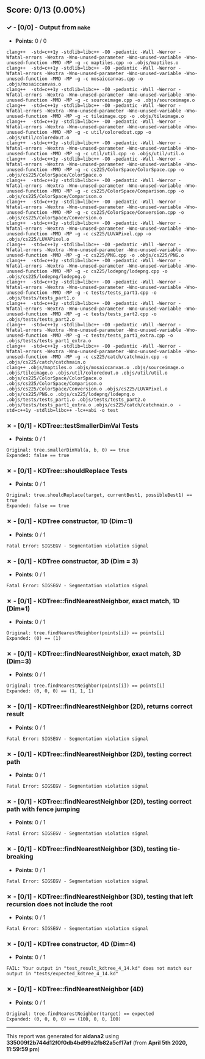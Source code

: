 


## Score: 0/13 (0.00%)


### ✓ - [0/0] - Output from `make`

- **Points**: 0 / 0


```
clang++  -std=c++1y -stdlib=libc++ -O0 -pedantic -Wall -Werror -Wfatal-errors -Wextra -Wno-unused-parameter -Wno-unused-variable -Wno-unused-function -MMD -MP -g -c maptiles.cpp -o .objs/maptiles.o
clang++  -std=c++1y -stdlib=libc++ -O0 -pedantic -Wall -Werror -Wfatal-errors -Wextra -Wno-unused-parameter -Wno-unused-variable -Wno-unused-function -MMD -MP -g -c mosaiccanvas.cpp -o .objs/mosaiccanvas.o
clang++  -std=c++1y -stdlib=libc++ -O0 -pedantic -Wall -Werror -Wfatal-errors -Wextra -Wno-unused-parameter -Wno-unused-variable -Wno-unused-function -MMD -MP -g -c sourceimage.cpp -o .objs/sourceimage.o
clang++  -std=c++1y -stdlib=libc++ -O0 -pedantic -Wall -Werror -Wfatal-errors -Wextra -Wno-unused-parameter -Wno-unused-variable -Wno-unused-function -MMD -MP -g -c tileimage.cpp -o .objs/tileimage.o
clang++  -std=c++1y -stdlib=libc++ -O0 -pedantic -Wall -Werror -Wfatal-errors -Wextra -Wno-unused-parameter -Wno-unused-variable -Wno-unused-function -MMD -MP -g -c util/coloredout.cpp -o .objs/util/coloredout.o
clang++  -std=c++1y -stdlib=libc++ -O0 -pedantic -Wall -Werror -Wfatal-errors -Wextra -Wno-unused-parameter -Wno-unused-variable -Wno-unused-function -MMD -MP -g -c util/util.cpp -o .objs/util/util.o
clang++  -std=c++1y -stdlib=libc++ -O0 -pedantic -Wall -Werror -Wfatal-errors -Wextra -Wno-unused-parameter -Wno-unused-variable -Wno-unused-function -MMD -MP -g -c cs225/ColorSpace/ColorSpace.cpp -o .objs/cs225/ColorSpace/ColorSpace.o
clang++  -std=c++1y -stdlib=libc++ -O0 -pedantic -Wall -Werror -Wfatal-errors -Wextra -Wno-unused-parameter -Wno-unused-variable -Wno-unused-function -MMD -MP -g -c cs225/ColorSpace/Comparison.cpp -o .objs/cs225/ColorSpace/Comparison.o
clang++  -std=c++1y -stdlib=libc++ -O0 -pedantic -Wall -Werror -Wfatal-errors -Wextra -Wno-unused-parameter -Wno-unused-variable -Wno-unused-function -MMD -MP -g -c cs225/ColorSpace/Conversion.cpp -o .objs/cs225/ColorSpace/Conversion.o
clang++  -std=c++1y -stdlib=libc++ -O0 -pedantic -Wall -Werror -Wfatal-errors -Wextra -Wno-unused-parameter -Wno-unused-variable -Wno-unused-function -MMD -MP -g -c cs225/LUVAPixel.cpp -o .objs/cs225/LUVAPixel.o
clang++  -std=c++1y -stdlib=libc++ -O0 -pedantic -Wall -Werror -Wfatal-errors -Wextra -Wno-unused-parameter -Wno-unused-variable -Wno-unused-function -MMD -MP -g -c cs225/PNG.cpp -o .objs/cs225/PNG.o
clang++  -std=c++1y -stdlib=libc++ -O0 -pedantic -Wall -Werror -Wfatal-errors -Wextra -Wno-unused-parameter -Wno-unused-variable -Wno-unused-function -MMD -MP -g -c cs225/lodepng/lodepng.cpp -o .objs/cs225/lodepng/lodepng.o
clang++  -std=c++1y -stdlib=libc++ -O0 -pedantic -Wall -Werror -Wfatal-errors -Wextra -Wno-unused-parameter -Wno-unused-variable -Wno-unused-function -MMD -MP -g -c tests/tests_part1.cpp -o .objs/tests/tests_part1.o
clang++  -std=c++1y -stdlib=libc++ -O0 -pedantic -Wall -Werror -Wfatal-errors -Wextra -Wno-unused-parameter -Wno-unused-variable -Wno-unused-function -MMD -MP -g -c tests/tests_part2.cpp -o .objs/tests/tests_part2.o
clang++  -std=c++1y -stdlib=libc++ -O0 -pedantic -Wall -Werror -Wfatal-errors -Wextra -Wno-unused-parameter -Wno-unused-variable -Wno-unused-function -MMD -MP -g -c tests/tests_part1_extra.cpp -o .objs/tests/tests_part1_extra.o
clang++  -std=c++1y -stdlib=libc++ -O0 -pedantic -Wall -Werror -Wfatal-errors -Wextra -Wno-unused-parameter -Wno-unused-variable -Wno-unused-function -MMD -MP -g -c cs225/catch/catchmain.cpp -o .objs/cs225/catch/catchmain.o
clang++ .objs/maptiles.o .objs/mosaiccanvas.o .objs/sourceimage.o .objs/tileimage.o .objs/util/coloredout.o .objs/util/util.o .objs/cs225/ColorSpace/ColorSpace.o .objs/cs225/ColorSpace/Comparison.o .objs/cs225/ColorSpace/Conversion.o .objs/cs225/LUVAPixel.o .objs/cs225/PNG.o .objs/cs225/lodepng/lodepng.o .objs/tests/tests_part1.o .objs/tests/tests_part2.o .objs/tests/tests_part1_extra.o .objs/cs225/catch/catchmain.o  -std=c++1y -stdlib=libc++ -lc++abi -o test

```


### ✗ - [0/1] - KDTree::testSmallerDimVal Tests

- **Points**: 0 / 1


```
Original: tree.smallerDimVal(a, b, 0) == true
Expanded: false == true
```


### ✗ - [0/1] - KDTree::shouldReplace Tests

- **Points**: 0 / 1


```
Original: tree.shouldReplace(target, currentBest1, possibleBest1) == true
Expanded: false == true
```


### ✗ - [0/1] - KDTree constructor\, 1D (Dim=1)

- **Points**: 0 / 1


```
Fatal Error: SIGSEGV - Segmentation violation signal
```


### ✗ - [0/1] - KDTree constructor\, 3D (Dim = 3)

- **Points**: 0 / 1


```
Fatal Error: SIGSEGV - Segmentation violation signal
```


### ✗ - [0/1] - KDTree::findNearestNeighbor\, exact match\, 1D (Dim=1)

- **Points**: 0 / 1


```
Original: tree.findNearestNeighbor(points[i]) == points[i]
Expanded: (0) == (1)
```


### ✗ - [0/1] - KDTree::findNearestNeighbor\, exact match\, 3D (Dim=3)

- **Points**: 0 / 1


```
Original: tree.findNearestNeighbor(points[i]) == points[i]
Expanded: (0, 0, 0) == (1, 1, 1)
```


### ✗ - [0/1] - KDTree::findNearestNeighbor (2D)\, returns correct result

- **Points**: 0 / 1


```
Fatal Error: SIGSEGV - Segmentation violation signal
```


### ✗ - [0/1] - KDTree::findNearestNeighbor (2D)\, testing correct path

- **Points**: 0 / 1


```
Fatal Error: SIGSEGV - Segmentation violation signal
```


### ✗ - [0/1] - KDTree::findNearestNeighbor (2D)\, testing correct path with fence jumping

- **Points**: 0 / 1


```
Fatal Error: SIGSEGV - Segmentation violation signal
```


### ✗ - [0/1] - KDTree::findNearestNeighbor (3D)\, testing tie-breaking

- **Points**: 0 / 1


```
Fatal Error: SIGSEGV - Segmentation violation signal
```


### ✗ - [0/1] - KDTree::findNearestNeighbor (3D)\, testing that left recursion does not include the root

- **Points**: 0 / 1


```
Fatal Error: SIGSEGV - Segmentation violation signal
```


### ✗ - [0/1] - KDTree constructor\, 4D (Dim=4)

- **Points**: 0 / 1


```
FAIL: Your output in "test_result_kdtree_4_14.kd" does not match our output in "tests/expected_kdtree_4_14.kd"
```


### ✗ - [0/1] - KDTree::findNearestNeighbor (4D)

- **Points**: 0 / 1


```
Original: tree.findNearestNeighbor(target) == expected
Expanded: (0, 0, 0, 0) == (100, 0, 0, 100)
```


---

This report was generated for **aidana2** using **335009f2b744d12f0f0db4bd99a2fb82a5cf17af** (from **April 5th 2020, 11:59:59 pm**)
